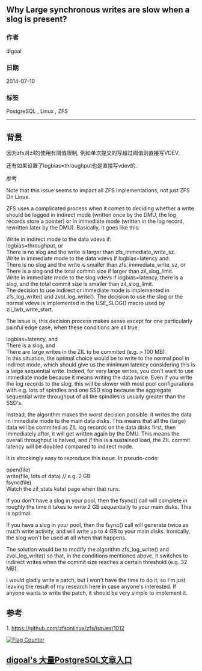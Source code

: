## Why Large synchronous writes are slow when a slog is present?  
                                                                                                                                                                                               
### 作者                                                                                                                                                                                           
digoal                                                                                                                                                                                             
                                                                                                                                                                                         
### 日期                                                                                                                                                                                                            
2014-07-10                                                                                                                                                                                   
                                                                                                                                                                                          
### 标签                                                                                                                                                                                         
PostgreSQL , Linux , ZFS                                                                                                                                                                                       
                                                                                                                                                                                                                           
----                                                                                                                                                                                                   
                                                                                                                                                                                                                                       
## 背景                          
因为zfs对zil的使用有阈值限制, 例如单次提交的写超过阈值则直接写VDEV.  
  
还有如果设置了logbias=throughput也是直接写vdev的.  
  
参考  
  
Note that this issue seems to impact all ZFS implementations, not just ZFS On Linux.  
  
ZFS uses a complicated process when it comes to deciding whether a write should be logged in indirect mode (written once by the DMU, the log records store a pointer) or in immediate mode (written in the log record, rewritten later by the DMU). Basically, it goes like this:  
  
Write in indirect mode to the data vdevs if:  
logbias=throughput, or  
There is no slog and the write is larger than zfs_immediate_write_sz.  
Write in immediate mode to the data vdevs if logbias=latency and:  
There is no slog and the write is smaller than zfs_immediate_write_sz, or  
There is a slog and the total commit size if larger than zil_slog_limit.  
Write in immediate mode to the slog vdevs if logbias=latency, there is a slog, and the total commit size is smaller than zil_slog_limit.  
The decision to use indirect or immediate mode is implemented in zfs_log_write() and zvol_log_write(). The decision to use the slog or the normal vdevs is implemented in the USE_SLOG() macro used by zil_lwb_write_start.  
  
The issue is, this decision process makes sense except for one particularly painful edge case, when these conditions are all true:  
  
logbias=latency, and  
There is a slog, and  
There are large writes in the ZIL to be commited (e.g. > 100 MB).  
In this situation, the optimal choice would be to write to the normal pool in indirect mode, which should give us the minimum latency considering this is a large sequential write. Indeed, for very large writes, you don't want to use immediate mode because it means writing the data twice. Even if you write the log records to the slog, this will be slower with most pool configurations with e.g. lots of spindles and one SSD slog because the aggregate sequential write throughput of all the spindles is usually greater than the SSD's.  
  
Instead, the algorithm makes the worst decision possible: it writes the data in immediate mode to the main data disks. This means that all the (large) data will be commited as ZIL log records on the data disks first, then immediately after, it will get written again by the DMU. This means the overall throughput is halved, and if this is a sustained load, the ZIL commit latency will be doubled compared to indirect mode.  
  
It is shockingly easy to reproduce this issue. In pseudo-code:  
  
open(file)  
write(file, lots of data) // e.g. 2 GB  
fsync(file)  
Watch the zil_stats kstat page when that runs.  
  
If you don't have a slog in your pool, then the fsync() call will complete in roughly the time it takes to write 2 GB sequentially to your main disks. This is optimal.  
  
If you have a slog in your pool, then the fsync() call will generate twice as much write activity, and will write up to 4 GB to your main disks. Ironically, the slog won't be used at all when that happens.  
  
The solution would be to modify the algorithm zfs_log_write() and zvol_log_write() so that, in the conditions mentioned above, it switches to indirect writes when the commit size reaches a certain threshold (e.g. 32 MB).  
  
I would gladly write a patch, but I won't have the time to do it, so I'm just leaving the result of my research here in case anyone's interested. If anyone wants to write the patch, it should be very simple to implement it.  
  
## 参考  
1\. https://github.com/zfsonlinux/zfs/issues/1012  
    
  
<a rel="nofollow" href="http://info.flagcounter.com/h9V1"  ><img src="http://s03.flagcounter.com/count/h9V1/bg_FFFFFF/txt_000000/border_CCCCCC/columns_2/maxflags_12/viewers_0/labels_0/pageviews_0/flags_0/"  alt="Flag Counter"  border="0"  ></a>  
  
  
  
  
  
  
## [digoal's 大量PostgreSQL文章入口](https://github.com/digoal/blog/blob/master/README.md "22709685feb7cab07d30f30387f0a9ae")
  
